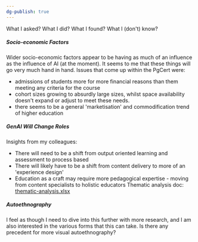 ```yaml
---
dg-publish: true
---
```


What I asked?
What I did? 
What I found?
What I (don't) know?

##### Socio-economic Factors
Wider socio-economic factors appear to be having as much of an influence as the influence of AI (at the moment). It seems to me that these things will go very much hand in hand.
Issues that come up within the PgCert were: 
- admissions of students more for more financial reasons than them meeting any criteria for the course
- cohort sizes growing to absurdly large sizes, whilst space availability  doesn't expand or adjust to meet these needs.
- there seems to be a general 'marketisation' and commodification trend of higher education
##### GenAI Will Change Roles
Insights from my colleagues:
- There will need to be a shift from output oriented learning and assessment to process based 
- There will likely have to be a shift from content delivery to more of an 'experience design'
- Education as a craft may require more pedagogical expertise - moving from content specialists to holistic educators
Thematic analysis doc: [thematic-analysis.xlsx](https://artslondon-my.sharepoint.com/:x:/g/personal/m_henryrichards_arts_ac_uk/ETIl92-i_wZHioJ89Ddw-QMBdL_ncVp_hOjpfy8hua1Lmg?e=tFxy8M) 
##### Autoethnography
I feel as though I need to dive into this further with more research, and I am also interested in the various forms that this can take. Is there any precedent for more visual autoethnography?